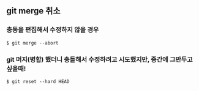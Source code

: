 ## git merge 취소 

### 충동을 편집해서 수정하지 않을 경우 

```
$ git merge --abort
```

### git 머지(병합) 했더니 충돌해서 수정하려고 시도했지만, 중간에 그만두고 싶을때!

```
$ git reset --hard HEAD
```
